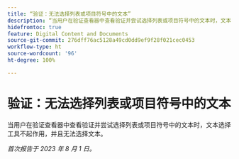 ```yaml
---
title: “验证：无法选择列表或项目符号中的文本”
description: “当用户在验证查看器中查看验证并尝试选择列表或项目符号中的文本时，文本选择工具不起作用，并且无法选择文本。”
hidefromtoc: true
feature: Digital Content and Documents
source-git-commit: 276dff76ac5128a49cd0dd9ef9f28f021cec0453
workflow-type: ht
source-wordcount: '96'
ht-degree: 100%

---
```



# 验证：无法选择列表或项目符号中的文本

<!--WF and WFP TOCs-->

当用户在验证查看器中查看验证并尝试选择列表或项目符号中的文本时，文本选择工具不起作用，并且无法选择文本。

_首次报告于 2023 年 8 月 1 日。_


